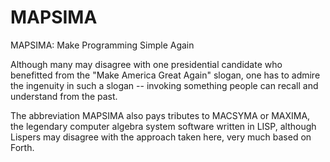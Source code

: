 # MAPSIMA
MAPSIMA: Make Programming Simple Again

Although many may disagree with one presidential candidate who benefitted from the "Make America Great Again" slogan, one has to admire the ingenuity in such a slogan -- invoking something people can recall and understand from the past.

The abbreviation MAPSIMA also pays tributes to MACSYMA or MAXIMA, the legendary computer algebra system software written in LISP, although Lispers may disagree with the approach taken here, very much based on Forth.
